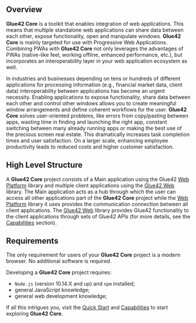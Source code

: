 ## Overview

**Glue42 Core** is a toolkit that enables integration of web applications. This means that multiple standalone web applications can share data between each other, expose functionality, open and manipulate windows. **Glue42 Core** is mainly targeted for use with Progressive Web Applications. Combining PWAs with **Glue42 Core** not only leverages the advantages of PWAs (native-like feel, working offline, enhanced performance, etc.), but incorporates an interoperability layer in your web application ecosystem as well. 

In industries and businesses depending on tens or hundreds of different applications for processing information (e.g., financial market data, client data) interoperability between applications has become an urgent necessity. Enabling applications to expose functionality, share data between each other and control other windows allows you to create meaningful window arrangements and define coherent workflows for the user. **Glue42 Core** solves user-oriented problems, like errors from copy/pasting between apps, wasting time in finding and launching the right app, constant switching between many already running apps or making the best use of the precious screen real estate. This dramatically increases task completion times and user satisfaction. On a larger scale, enhancing employee productivity leads to reduced costs and higher customer satisfaction.  

## High Level Structure

A **Glue42 Core** project consists of a Main application using the Glue42 [Web Platform](https://www.npmjs.com/package/@glue42/web-platform) library and multiple client applications using the [Glue42 Web](../../reference/core/latest/glue42%20web/index.html) library. The Main application acts as a hub through which the user can access all other applications part of the **Glue42 Core** project while the [Web Platform](https://www.npmjs.com/package/@glue42/web-platform) library it uses provides the communication connection between all client applications. The [Glue42 Web](../../reference/core/latest/glue42%20web/index.html) library provides Glue42 functionality to the client applications through sets of Glue42 APIs (for more details, see the [Capabilities](../../capabilities/application-management/index.html) section).

## Requirements

The only requirement for users of your **Glue42 Core** project is a modern browser. No additional software is required.

Developing a **Glue42 Core** project requires:
- `Node.js` (version 10.14.X and up) and `npm` installed;
- general JavaScript knowledge;
- general web development knowledge;

If all this intrigues you, visit the [Quick Start](../quick-start/index.html) and [Capabilities](../../capabilities/application-management/index.html) to start exploring **Glue42 Core**.